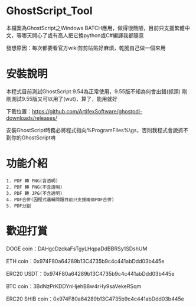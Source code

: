 # GhostScript_Tool
本檔案為GhostScript之Windows BATCH應用，做得很簡陋，目前只支援繁體中文，等哪天開心了或有高人把它換python或C#編譯我都隨意

發想原因：每次都要看官方wiki剪剪貼貼好麻煩，乾脆自己做一個來用

# 安裝說明
本程式目前測試GhostScript 9.54為正常使用，9.55版不知為何會出錯(抓頭)
剛剛測試9.55版又可以用了(wut)，算了，能用就好

下載位置：https://github.com/ArtifexSoftware/ghostpdl-downloads/releases/

安裝GhostScript時務必將程式指向%ProgramFiles%\gs，否則我程式會說抓不到你的GhostScript唷

# 功能介紹

    1. PDF 轉 PNG(含透明)
    2. PDF 轉 PNG(不含透明)
    3. PDF 轉 JPG(不含透明)
    4. PDF合併(因程式邏輯問題目前只支援兩個PDF合併)
    5. PDF分割

# 歡迎打賞
DOGE coin：DAHgcDzckaFsTgyLHqpaDdBBRSy1SDshUM

ETH coin：0x974F80a64289b13C4735b9c4c441abDdd03b445e

ERC20 USDT：0x974F80a64289b13C4735b9c4c441abDdd03b445e

BTC coin：3BdNzPrKDDYnHjehB8w4rHy9saVekeRSqm

ERC20 SHIB coin：0x974F80a64289b13C4735b9c4c441abDdd03b445e
